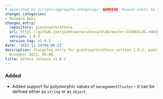 ```yaml
---
# Generated by scripts/aggregate-changelogs. WARNING: Manual edits to this files will be overwritten.
changes_categories:
- Managed Apps
changes_entry:
  repository: giantswarm/athena
  url: https://github.com/giantswarm/athena/blob/master/CHANGELOG.md#182---2022-11-24
  version: 1.8.2
  version_tag: v1.8.2
date: '2022-11-24T09:06:23'
description: Changelog entry for giantswarm/athena version 1.8.2, published on 24
  November 2022, 09:06.
title: athena release v1.8.2
---
```


### Added
- Added support for polymorphic values of `managementCluster` - it can be defined either as `string` or as `object`.
